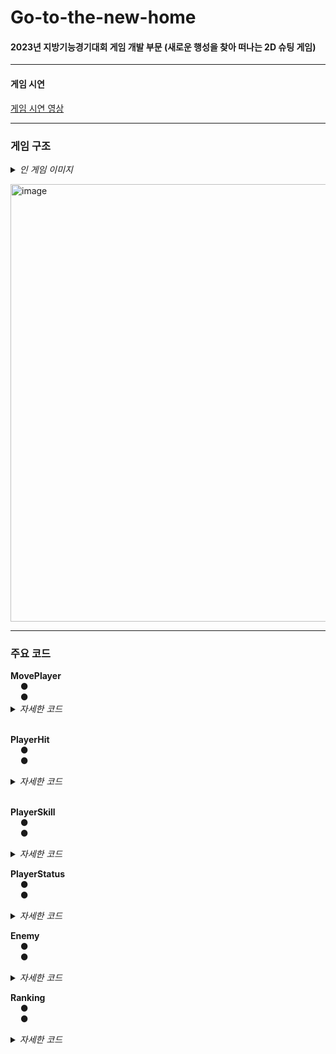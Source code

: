 # Go-to-the-new-home

<h4>2023년 지방기능경기대회 게임 개발 부문 (새로운 행성을 찾아 떠나는 2D 슈팅 게임)</h4>

<hr class='hr-solid'/>

<h4>게임 시연</h4>

<A href=""> 게임 시연 영상 </A><br>

<hr class='hr-solid'/>

<h3>게임 구조</h3>

<details>
<summary><i>인 게임 이미지</i></summary>
<br>
  - 타이틀<br>
    <img width="640" alt="image" src=""><br>
    <br>
  - 플레이<br>
    <img width="640" alt="image" src=""><br>
  <br>
</details>

<img width="700" alt="image" src="https://github.com/NKT-RJH/Go-to-the-new-home/assets/80941288/bbc04ce0-3d29-4ff9-ba3f-11222a5bd5bb"><br>

<hr class='hr-solid'/>

<h3>주요 코드</h3>
<b>MovePlayer</b><br>
&nbsp;&nbsp;&nbsp;&nbsp;● <br>
&nbsp;&nbsp;&nbsp;&nbsp;● 
<details>
    <summary><i>자세한 코드</i></summary>
    
  ```C#
  ```
</details><br>

<b>PlayerHit</b><br>
&nbsp;&nbsp;&nbsp;&nbsp;● <br>
&nbsp;&nbsp;&nbsp;&nbsp;● 
<details>
    <summary><i>자세한 코드</i></summary>
    
  ```C#
  ```
</details><br>

<b>PlayerSkill</b><br>
&nbsp;&nbsp;&nbsp;&nbsp;● <br>
&nbsp;&nbsp;&nbsp;&nbsp;● 
<details>
    <summary><i>자세한 코드</i></summary>
    
  ```C#
  ```
</details>

<b>PlayerStatus</b><br>
&nbsp;&nbsp;&nbsp;&nbsp;● <br>
&nbsp;&nbsp;&nbsp;&nbsp;● 
<details>
    <summary><i>자세한 코드</i></summary>
    
  ```C#
  ```
</details>

<b>Enemy</b><br>
&nbsp;&nbsp;&nbsp;&nbsp;● <br>
&nbsp;&nbsp;&nbsp;&nbsp;● 
<details>
    <summary><i>자세한 코드</i></summary>
    
  ```C#
  ```
</details>

<b>Ranking</b><br>
&nbsp;&nbsp;&nbsp;&nbsp;● <br>
&nbsp;&nbsp;&nbsp;&nbsp;● 
<details>
    <summary><i>자세한 코드</i></summary>
    
  ```C#
  ```
</details>
